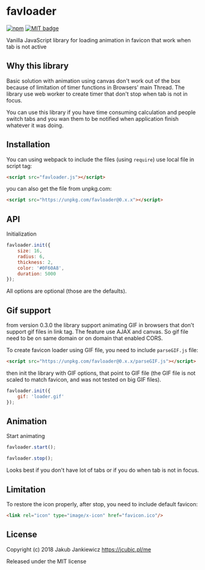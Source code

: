 # favloader

[![npm](https://img.shields.io/badge/npm-0.3.0-blue.svg)](https://www.npmjs.com/package/favloader)
[![MIT badge](https://img.shields.io/badge/license-MIT-blue.svg)](https://github.com/jcubic/favloader/blob/master/LICENSE)

Vanilla JavaScript library for loading animation in favicon that work when tab is not active

## Why this library

Basic solution with animation using canvas don't work out of the box because of limitation of timer functions in Browsers' main
Thread. The library use web worker to create timer that don't stop when tab is not in focus.

You can use this library if you have time consuming calculation and people switch tabs and you wan them to be notified when
application finish whatever it was doing.

## Installation

You can using webpack to include the files (using `require`) use local file in script tag:

```html
<script src="favloader.js"></script>
```

you can also get the file from unpkg.com:

```html
<script src="https://unpkg.com/favloader@0.x.x"></script>
```

## API

Initialization

```javascript
favloader.init({
    size: 16,
    radius: 6,
    thickness: 2,
    color: '#0F60A8',
    duration: 5000
});
```

All options are optional (those are the defaults).

## Gif support

from version 0.3.0 the library support animating GIF in browsers that don't support gif files in link tag.
The feature use AJAX and canvas. So gif file need to be on same domain or on domain that enabled CORS.

To create favicon loader using GIF file, you need to include `parseGIF.js` file:

```html
<script src="https://unpkg.com/favloader@0.x.x/parseGIF.js"></script>
```

then init the library with GIF options, that point to GIF file (the GIF file is not scaled to match favicon,
and was not tested on big GIF files).

```javascript
favloader.init({
    gif: 'loader.gif'
});
```

## Animation


Start animating

```javascript
favloader.start();
```

```javascript
favloader.stop();
```

Looks best if you don't have lot of tabs or if you do when tab is not in focus.

## Limitation

To restore the icon properly, after stop, you need to include default favicon:

```html
<link rel="icon" type="image/x-icon" href="favicon.ico"/>
```

## License

Copyright (c) 2018 Jakub Jankiewicz <https://jcubic.pl/me>

Released under the MIT license
